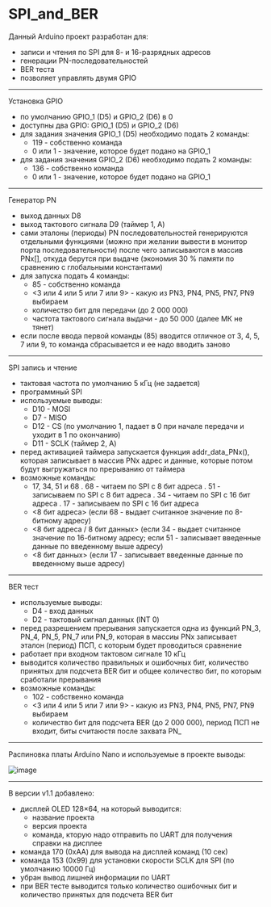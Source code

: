 # SPI_and_BER

Данный Arduino проект разработан для:
- записи и чтения по SPI для 8- и 16-разрядных адресов
- генерации PN-последовательностей
- BER теста
- позволяет управлять двумя GPIO

***
Установка GPIO
- по умолчанию GPIO_1 (D5) и GPIO_2 (D6) в 0
- доступны два GPIO: GPIO_1 (D5) и GPIO_2 (D6)
- для задания значения GPIO_1 (D5) необходимо подать 2 команды: 
  * 119 - собственно команда
  * 0 или 1 - значение, которое будет подано на GPIO_1
- для задания значения GPIO_2 (D6) необходимо подать 2 команды: 
  * 136 - собственно команда
  * 0 или 1 - значение, которое будет подано на GPIO_1

***
Генератор PN
- выход данных D8
- выход тактового сигнала D9 (таймер 1, А)
- сами эталоны (периоды) PN последовательностей генерируются отдельными функциями (можно при желании вывести в монитор порта последовательности) после чего записываются в массив PNx[],
откуда берутся при выдаче (экономия 30 % памяти по сравнению с глобальными константами)
- для запуска подать 4 команды:
  * 85 - собственно команда
  * <3 или 4 или 5 или 7 или 9> - какую из PN3, PN4, PN5, PN7, PN9 выбираем
  * количество бит для передачи (до 2 000 000)
  * частота тактового сигнала выдачи - до 50 000 (далее МК не тянет)
- если после ввода первой команды (85) вводится отличное от 3, 4, 5, 7 или 9, то команда сбрасывается и ее надо вводить заново
 
***
SPI запись и чтение
- тактовая частота по умолчанию 5 кГц (не задается)
- программный SPI
- используемые выводы:
  * D10 - MOSI
  * D7 - MISO
  * D12 - CS (по умолчанию 1, падает в 0 при начале передачи и уходит в 1 по окончанию)
  * D11 - SCLK (таймер 2, А)
- перед активацией таймера запускается функция addr_data_PNx(), которая записывает в массив PNx адрес и данные, которые потом будут выгружаться по прерыванию от таймера
- возможные команды:
  * 17, 34, 51 и 68
    . 68 - читаем по SPI с 8 бит адреса
    . 51 - записываем по SPI с 8 бит адреса
    . 34 - читаем по SPI с 16 бит адреса
    . 17 - записываем по SPI с 16 бит адреса
  * <8 бит адреса> (если 68 - выдает считанное значение по 8-битному адресу)
  * <8 бит адреса / 8 бит данных> (если  34 - выдает считанное значение по 16-битному адресу; если 51 - записывает введенные данные по введенному выше адресу)
  * <8 бит данных> (если 17 - записывает введенные данные по введенному выше адресу)

***
BER тест
- используемые выводы:
  * D4 - вход данных
  * D2 - тактовый сигнал данных (INT 0)
- перед разрешением прерывания запускается одна из функций PN_3, PN_4, PN_5, PN_7 или PN_9, которая в массиы PNx записывает эталон (период) ПСП, с которым будет проводиться сравнение
- работает при входном тактовом сигнале 10 кГц
- выводится количество правильных и ошибочных бит, количество принятых для подсчета BER бит и общее количество бит, по которым сработали прерывания
- возможные команды:
  * 102 - собственно команда
  * <3 или 4 или 5 или 7 или 9> - какую из PN3, PN4, PN5, PN7, PN9 выбираем
  * количество бит для подсчета BER (до 2 000 000), период ПСП не входит,   биты считаюстя после захвата PN_

 ***
 Распиновка платы Arduino Nano и используемые в проекте выводы:
 
  ![image](https://github.com/user-attachments/assets/9c597e72-5e76-4b17-84f7-8d5f8c3c9992)


***
В версии v1.1 добавлено:
- дисплей OLED 128×64, на который выводится:
  * название проекта
  * версия проекта
  * команда, кторую надо отправить по UART для получения справки на дисплее
- команда 170 (0хAA) для вывода на дисплей команд  (10 сек)
- команда 153 (0x99) для установки скорости SCLK для SPI (по умолчанию 10000 Гц)
- убран вывод лишней информации по UART
- при BER тесте выводится только количество ошибочных бит и количество принятых для подсчета BER бит
